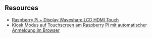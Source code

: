 
## Resources
- [Raspberry Pi + Display Waveshare LCD HDMI Touch](https://www.opendisplaycase.com/tutorials-learn/raspberry-pi-display-waveshare-lcd-1024x600-hdmi-touch.html)
- [Kiosk Modus auf Touchscreen am Raspberry Pi mit automatischer Anmeldung im Browser](https://smarthomeyourself.de/wiki/raspberrypi/kiosk-modus-auf-touchscreen-am-raspberry-pi-mit-automatischer-anmeldung-im-browser/)
